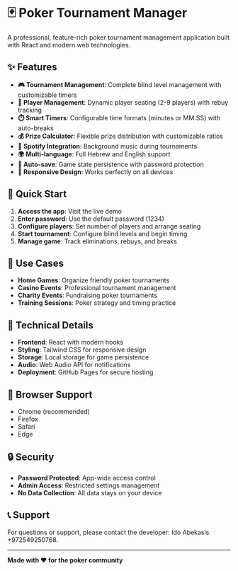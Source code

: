 # 🃏 Poker Tournament Manager

A professional, feature-rich poker tournament management application built with React and modern web technologies.

## ✨ Features

- **🎮 Tournament Management**: Complete blind level management with customizable timers
- **👥 Player Management**: Dynamic player seating (2-9 players) with rebuy tracking
- **⏱️ Smart Timers**: Configurable time formats (minutes or MM:SS) with auto-breaks
- **💰 Prize Calculator**: Flexible prize distribution with customizable ratios
- **🎵 Spotify Integration**: Background music during tournaments
- **🌍 Multi-language**: Full Hebrew and English support
- **💾 Auto-save**: Game state persistence with password protection
- **📱 Responsive Design**: Works perfectly on all devices

## 🚀 Quick Start

1. **Access the app**: Visit the live demo
2. **Enter password**: Use the default password (1234)
3. **Configure players**: Set number of players and arrange seating
4. **Start tournament**: Configure blind levels and begin timing
5. **Manage game**: Track eliminations, rebuys, and breaks

## 🎯 Use Cases

- **Home Games**: Organize friendly poker tournaments
- **Casino Events**: Professional tournament management
- **Charity Events**: Fundraising poker tournaments
- **Training Sessions**: Poker strategy and timing practice

## 🔧 Technical Details

- **Frontend**: React with modern hooks
- **Styling**: Tailwind CSS for responsive design
- **Storage**: Local storage for game persistence
- **Audio**: Web Audio API for notifications
- **Deployment**: GitHub Pages for secure hosting

## 📱 Browser Support

- Chrome (recommended)
- Firefox
- Safari
- Edge

## 🔒 Security

- **Password Protected**: App-wide access control
- **Admin Access**: Restricted settings management
- **No Data Collection**: All data stays on your device

## 📞 Support

For questions or support, please contact the developer: Ido Abekasis +972549250768.

---

**Made with ❤️ for the poker community**
